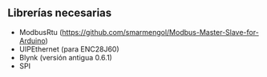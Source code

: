 ## Librerías necesarias

- ModbusRtu (https://github.com/smarmengol/Modbus-Master-Slave-for-Arduino)
- UIPEthernet (para ENC28J60)
- Blynk (versión antigua 0.6.1)
- SPI
